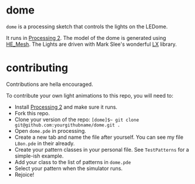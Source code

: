 # dome
`dome` is a processing sketch that controls the lights on the LEDome.

It runs in [Processing 2](https://processing.org/). 
The model of the dome is generated using [HE_Mesh](https://github.com/wblut/HE_Mesh2014). 
The Lights are driven with Mark Slee's wonderful [LX](https://github.com/heronarts/LX) library.

# contributing
Contributions are hella encouraged.

To contribute your own light animations to this repo, you will need to:

* Install [Processing 2](https://processing.org/download) and make sure it runs.
* Fork this repo.
* Clone your version of the repo: `[dome]$~ git clone git@github.com:yourgithubname/dome.git .`
* Open `dome.pde` in processing.
* Create a new tab and name the file after yourself. You can see my file `L8on.pde` in their already.
* Create your pattern classes in your personal file. See `TestPatterns` for a simple-ish example.
* Add your class to the list of patterns in `dome.pde`
* Select your pattern when the simulator runs.
* Rejoice!
